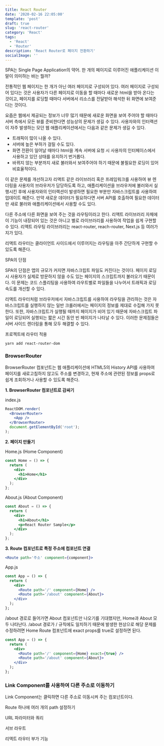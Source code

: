 ```yaml
---
title: React Router
date: '2020-02-16 22:05:00'
template: 'post'
draft: true
slug: 'react-router'
category: 'React'
tags:
  - 'React'
  - 'Router'
description: 'React Router로 페이지 전환하기'
socialImage: ''
---
```


SPA는 Single Page Application의 약어.
한 개의 페이지로 이루어진 애플리케이션
이 말이 의미하는 바는 뭘까?

전통적인 웹 페이지는 한 개가 아닌 여러 페이지로 구성되어 있다. 여러 페이지로 구성되어 있다는 것은 사용자가 다른 페이지로 이동을 할 때마다 새로운 html을 받아 온다는 것이고, 페이지를 로딩할 때마다 서버에서 리소스를 전달받아 해석한 뒤 화면에 보여준다는 것이다.

요즘은 웹에서 제공되는 정보가 너무 많기 때문에 새로운 화면을 보여 주어야 할 때마다 서버 측에서 모든 뷰를 준비한다면 성능상의 문제가 생길 수 있다. 사용자와의 인터랙션이 자주 발생하는 모던 웹 애플리케이션에서는 다음과 같은 문제가 생길 수 있다.

- 트래픽이 많이 나올 수 있다.
- 서버에 높은 부하가 걸릴 수도 있다.
- 화면 전환이 일어날 때마다 html을 계속 서버에 요청 시 사용자의 인터페이스에서 사용하고 있던 상태를 유지하기 번거롭다.
- 바뀌지 않는 부분까지 새로 불러와서 보여주어야 하기 때문에 불필요한 로딩이 있어 비효율적이다.

이 같은 문제를 개선하고자 리액트 같은 라이브러리 혹은 프레임워크를 사용하여 뷰 렌더링을 사용자의 브라우저가 담당하도록 하고, 애플리케이션을 브라우저에 불러와서 실행시킨 후에 사용자와의 인터랙션이 발생하면 필요한 부분만 자바스크립트를 사용하여 업데이트 해준다. 만약 새로운 데이터가 필요하다면 서버 API를 호출하여 필요한 데이터만 새로 불러와 애플리케이션에서 사용할 수도 있다.

다른 주소에 다른 화면을 보여 주는 것을 라우팅이라고 한다. 리액트 라이브러리 자체에 이 기능이 내장되어 있는 것은 아니고 별로 라이브러리를 사용하여 작업을 쉽게 구현할 수 있다. 리액트 라우팅 라이브러리는 react-router, reach-router, Next.js 등 여러가지가 있다.

리액트 라우터는 클라이언트 사이드에서 이루어지는 라우팅을 아주 간단하게 구현할 수 있도록 해준다.

SPA의 단점

SPA의 단점은 앱의 규모가 커지면 자바스크립트 파일도 커진다는 것이다. 페이지 로딩 시 사용자가 실제로 방문하지 않을 수도 있는 페이지의 스크립트까지 불러오기 때문이다. 이 문제는 코드 스플리팅을 사용하여 라우트별로 파일들을 나누어서 트래픽과 로딩 속도를 개선할 수 있다.

리액트 라우터처럼 브라우저에서 자바스크립트를 사용하여 라우팅을 관리하는 것은 자바스크립트를 실행하지 않는 일반 크롤러에서는 페이지의 정보를 제대로 수집해 가지 못한다. 또한, 자바스크립트가 실행될 때까지 페이지가 비어 있기 때문에 자바스크립트 파일이 로딩되어 실행되는 짧은 시간 동안 빈 페이지가 나타날 수 있다. 이러한 문제점들은 서버 사이드 렌더링을 통해 모두 해결할 수 있다.

프로젝트에 라우터 적용

`yarn add react-router-dom`

### BrowserRouter

BrowserRouter 컴포넌트는 웹 애플리케이션에 HTML5의 History API를 사용하여 페이지를 새로고침하지 않고도 주소를 변경하고, 현재 주소에 관련된 정보를 props로 쉽게 조회하거나 사용할 수 있도록 해준다.

**1. BrowserRouter 컴포넌트로 감싸기**

index.js

```jsx
ReactDOM.render(
  <BrowserRouter>
    <App />
  </BrowserRouter>
  document.getElementById('root');
);
```

**2. 페이지 만들기**

Home.js (Home Component)

```jsx
const Home = () => {
  return (
    <div>
      <h1>Home</h1>
    </div>
  );
};
```

About.js (About Component)

```jsx
const About = () => {
  return (
    <div>
      <h1>About</h1>
      <p>React Router Sample</p>
    </div>
  );
};
```

**3. Route 컴포넌트로 특정 주소에 컴포넌트 연결**

```jsx
<Route path='주소' component={component}>
```

App.js

```jsx
const App = () => {
  return (
    <div>
      <Route path='/' component={Home} />
      <Route path='/about' component={About}>
    </div>
  );
};
```

/about 경로로 들어가면 About 컴포넌트만 나오기를 기대했지만, Home과 About 모두 나타난다.
/about 경로가 / 규칙에도 일치하기 때문에 발생한 현상으로 해당 문제를 수정하려면 Home Route 컴포넌트에 exact props를 true로 설정하면 된다.

```jsx
const App = () => {
  return (
    <div>
      <Route path='/' component={Home} exact={true} />
      <Route path='/about' component={About}>
    </div>
  );
};
```

### Link Component를 사용하여 다른 주소로 이동하기

Link Component는 클릭하면 다른 주소로 이동시켜 주는 컴포넌트이다.

Route 하나에 여러 개의 path 설정하기

URL 파라미터와 쿼리

서브 라우트

리액트 라우터 부가 기능
